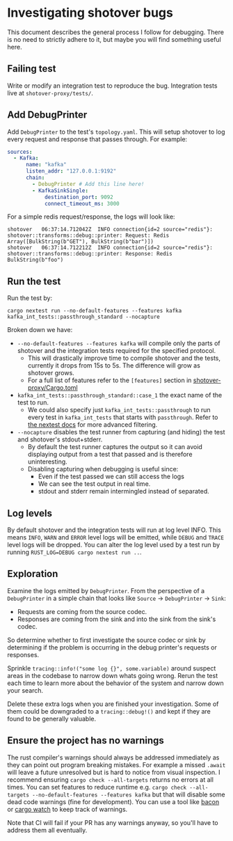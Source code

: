 # Investigating shotover bugs

This document describes the general process I follow for debugging.
There is no need to strictly adhere to it, but maybe you will find something useful here.

## Failing test

Write or modify an integration test to reproduce the bug.
Integration tests live at `shotover-proxy/tests/`.

## Add DebugPrinter

Add `DebugPrinter` to the test's `topology.yaml`.
This will setup shotover to log every request and response that passes through.
For example:

```yaml
sources:
  - Kafka:
      name: "kafka"
      listen_addr: "127.0.0.1:9192"
      chain:
        - DebugPrinter # Add this line here!
        - KafkaSinkSingle:
            destination_port: 9092
            connect_timeout_ms: 3000
```

For a simple redis request/response, the logs will look like:

```plain
shotover   06:37:14.712042Z  INFO connection{id=2 source="redis"}: shotover::transforms::debug::printer: Request: Redis Array([BulkString(b"GET"), BulkString(b"bar")])
shotover   06:37:14.712212Z  INFO connection{id=2 source="redis"}: shotover::transforms::debug::printer: Response: Redis BulkString(b"foo")
```

## Run the test

Run the test by:

```shell
cargo nextest run --no-default-features --features kafka kafka_int_tests::passthrough_standard --nocapture
```

Broken down we have:

* `--no-default-features --features kafka` will compile only the parts of shotover and the integration tests required for the specified protocol.
  * This will drastically improve time to compile shotover and the tests, currently it drops from 15s to 5s. The difference will grow as shotover grows.
  * For a full list of features refer to the `[features]` section in [shotover-proxy/Cargo.toml](https://github.com/shotover/shotover-proxy/blob/main/shotover-proxy/Cargo.toml)
* `kafka_int_tests::passthrough_standard::case_1` the exact name of the test to run.
  * We could also specify just `kafka_int_tests::passthrough` to run every test in `kafka_int_tests` that starts with `passthrough`. Refer to [the nextest docs](https://nexte.st/book/filter-expressions) for more advanced filtering.
* `--nocapture` disables the test runner from capturing (and hiding) the test and shotover's stdout+stderr.
  * By default the test runner captures the output so it can avoid displaying output from a test that passed and is therefore uninteresting.
  * Disabling capturing when debugging is useful since:
    * Even if the test passed we can still access the logs
    * We can see the test output in real time.
    * stdout and stderr remain intermingled instead of separated.

## Log levels

By default shotover and the integration tests will run at log level INFO. This means `INFO`, `WARN` and `ERROR` level logs will be emitted, while `DEBUG` and `TRACE` level logs will be dropped.
You can alter the log level used by a test run by running `RUST_LOG=DEBUG cargo nextest run ..`.

## Exploration

Examine the logs emitted by `DebugPrinter`.
From the perspective of a `DebugPrinter` in a simple chain that looks like `Source` -> `DebugPrinter` -> `Sink`:

* Requests are coming from the source codec.
* Responses are coming from the sink and into the sink from the sink's codec.

So determine whether to first investigate the source codec or sink by determining if the problem is occurring in the debug printer's requests or responses.

Sprinkle `tracing::info!("some log {}", some.variable)` around suspect areas in the codebase to narrow down whats going wrong.
Rerun the test each time to learn more about the behavior of the system and narrow down your search.

Delete these extra logs when you are finished your investigation. Some of them could be downgraded to a `tracing::debug!()` and kept if they are found to be generally valuable.

## Ensure the project has no warnings

The rust compiler's warnings should always be addressed immediately as they can point out program breaking mistakes.
For example a missed `.await` will leave a future unresolved but is hard to notice from visual inspection.
I recommend ensuring `cargo check --all-targets` returns no errors at all times.
You can set features to reduce runtime e.g. `cargo check --all-targets --no-default-features --features kafka` but that will disable some dead code warnings (fine for development).
You can use a tool like [bacon](https://github.com/Canop/bacon) or [cargo watch](https://github.com/watchexec/cargo-watch) to keep track of warnings.

Note that CI will fail if your PR has any warnings anyway, so you'll have to address them all eventually.
